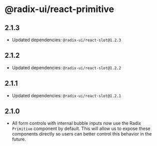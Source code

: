 # @radix-ui/react-primitive

## 2.1.3

- Updated dependencies: `@radix-ui/react-slot@1.2.3`

## 2.1.2

- Updated dependencies: `@radix-ui/react-slot@1.2.2`

## 2.1.1

- Updated dependencies: `@radix-ui/react-slot@1.2.1`

## 2.1.0

- All form controls with internal bubble inputs now use the Radix `Primitive` component by default. This will allow us to expose these components directly so users can better control this behavior in the future.
